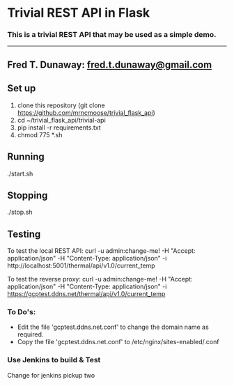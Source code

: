 # Trivial REST API in Flask

### This is a trivial REST API that may be used as a simple demo.
---
Fred T. Dunaway:  fred.t.dunaway@gmail.com
---

## Set up
1. clone this repository (git clone https://github.com/mrncmoose/trivial_flask_api)
1. cd ~/trivial_flask_api/trivial-api
1. pip install -r requirements.txt
1. chmod 775 *.sh

## Running
./start.sh

## Stopping
./stop.sh

## Testing
To test the local REST API:
curl -u admin:change-me! -H "Accept: application/json" -H "Content-Type: application/json" -i http://localhost:5001/thermal/api/v1.0/current_temp

To test the reverse proxy:
curl -u admin:change-me! -H "Accept: application/json" -H "Content-Type: application/json" -i https://gcptest.ddns.net/thermal/api/v1.0/current_temp

### To Do's:
* Edit the file 'gcptest.ddns.net.conf' to change the domain name as required.
* Copy the file 'gcptest.ddns.net.conf' to /etc/nginx/sites-enabled/<your domain name here>.conf

### Use Jenkins to build & Test
Change for jenkins pickup two
